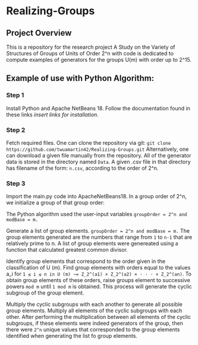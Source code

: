 # Realizing-Groups

## Project Overview
This is a repository for the research project A Study on the Variety of Structures of Groups of Units of Order 2^n 
with code is dedicated to compute examples of generators for the groups U(m) with order up to 2^15.

## Example of use with Python Algorithm:
### Step 1
Install Python and Apache NetBeans 18. Follow the documentation found in these links *insert links for installation*. 
### Step 2
Fetch required files. One can clone the repository via git:
`git clone https://github.com/twuamartin42/Realizing-Groups.git`
Alternatively, one can download a given file manually from the repository. 
All of the generator data is stored in the directory named `Data`.
A given .csv file in that directory has filename of the form:
`n.csv`, according to the order of 2^n. 
### Step 3
Import the main.py code into ApacheNetBeans18. In a group order of 2^n, we initialize a group of that group order:

The Python algorithm used the user-input variables `groupOrder = 2^n and modBase = m.`

Generate a list of group elements.
`groupOrder = 2^n and modBase = m.`
The group elements generated are the numbers that range from `1` to `n-1` that are relatively prime to n. A list of group
elements were genereated using a function that calculated greatest common divisor.

Identify group elements that correspond to the order given in the classification of U (m). 
Find group elements with orders equal to the values a_i for
`1 ≤ i ≤ n in U (m) ∼= Z_2^(a1) × Z_2^(a2) × · · · × Z_2^(an)`. 
To obtain group elements of these orders, raise groups element to successive powers `mod m` until `1 mod m` is obtained. 
This process will generate the cyclic subgroup of the group element.

Multiply the cyclic subgroups with each another to generate all possible group elements. 
Multiply all elements of the cyclic subgroups with each other. After performing the multiplication between all elements of the cyclic subgroups,
if these elements were indeed generators of the group, then there were `2^n` unique values that corresponded to the
group elements identified when generating the list fo group elements.

